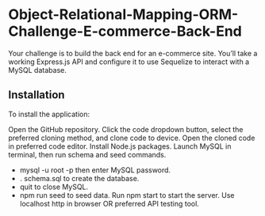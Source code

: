 # Object-Relational-Mapping-ORM-Challenge-E-commerce-Back-End
Your challenge is to build the back end for an e-commerce site. You’ll take a working Express.js API and configure it to use Sequelize to interact with a MySQL database.
## Installation
To install the application:

Open the GitHub repository.
Click the code dropdown button, select the preferred cloning method, and clone code to device.
Open the cloned code in preferred code editor.
Install Node.js packages.
Launch MySQL in terminal, then run schema and seed commands.
+ mysql -u root -p then enter MySQL password.
+  \. schema.sql to create the database.
+ quit to close MySQL.
+ npm run seed to seed data.
Run npm start to start the server.
Use localhost http in browser OR preferred API testing tool.
